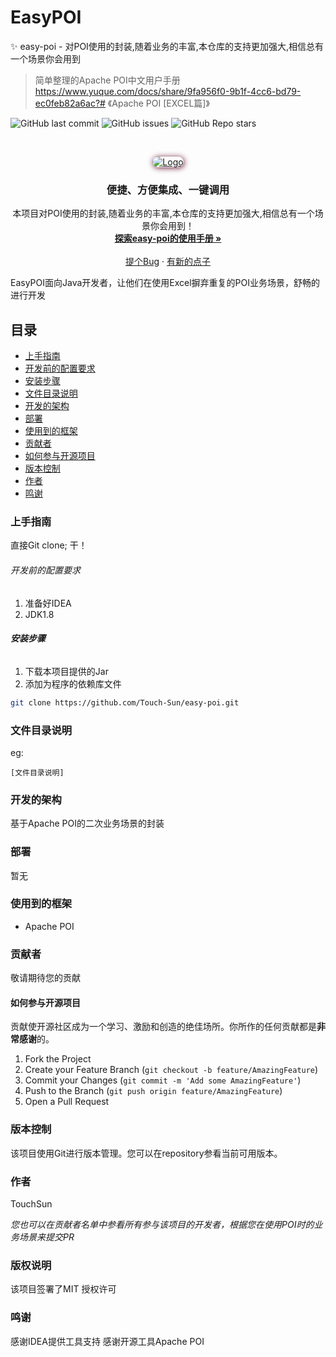 # EasyPOI

✨ easy-poi - 对POI使用的封装,随着业务的丰富,本仓库的支持更加强大,相信总有一个场景你会用到
> 简单整理的Apache POI中文用户手册<br/>
> https://www.yuque.com/docs/share/9fa956f0-9b1f-4cc6-bd79-ec0feb82a6ac?# 《Apache POI [EXCEL篇]》

<!-- PROJECT SHIELDS -->

![GitHub last commit](https://img.shields.io/github/last-commit/Touch-Sun/easy-poi)
![GitHub issues](https://img.shields.io/github/issues/Touch-Sun/easy-poi)
![GitHub Repo stars](https://img.shields.io/github/stars/Touch-Sun/easy-poi)
<!-- ![GitHub watchers](https://img.shields.io/github/watchers/Touch-Sun/scorpio) -->

<!-- PROJECT LOGO -->
<br />

<p align="center">
  <a href="https://github.com/Touch-Sun/easy-poi">
    <!-- <img src="https://s1.328888.xyz/2022/06/19/0O7RC.png" alt="Logo" width="300" height="300"> -->
    <img style="box-shadow: 1px 1px 10px #6b1839; border-radius: 15px" src="https://s1.328888.xyz/2022/07/11/L4cX7.png" alt="Logo" width="auto" height="auto">
  </a>

<h3 align="center">便捷、方便集成、一键调用</h3>
  <p align="center">
    本项目对POI使用的封装,随着业务的丰富,本仓库的支持更加强大,相信总有一个场景你会用到！
    <br />
    <a href=""><strong>探索easy-poi的使用手册 »</strong></a>
    <br />
    <br />
    <a href="">提个Bug</a>
    ·
    <a href="">有新的点子</a>
  </p>

</p>


EasyPOI面向Java开发者，让他们在使用Excel摒弃重复的POI业务场景，舒畅的进行开发

## 目录

- [上手指南](#上手指南)
- [开发前的配置要求](#开发前的配置要求)
- [安装步骤](#安装步骤)
- [文件目录说明](#文件目录说明)
- [开发的架构](#开发的架构)
- [部署](#部署)
- [使用到的框架](#使用到的框架)
- [贡献者](#贡献者)
- [如何参与开源项目](#如何参与开源项目)
- [版本控制](#版本控制)
- [作者](#作者)
- [鸣谢](#鸣谢)

### 上手指南

直接Git clone; 干！

###### 开发前的配置要求

1. 准备好IDEA
2. JDK1.8

###### **安装步骤**

1. 下载本项目提供的Jar
2. 添加为程序的依赖库文件

```sh
git clone https://github.com/Touch-Sun/easy-poi.git
```

### 文件目录说明

eg:

```
[文件目录说明]
```

### 开发的架构

基于Apache POI的二次业务场景的封装

### 部署

暂无

### 使用到的框架

- Apache POI

### 贡献者

敬请期待您的贡献

#### 如何参与开源项目

贡献使开源社区成为一个学习、激励和创造的绝佳场所。你所作的任何贡献都是**非常感谢**的。

1. Fork the Project
2. Create your Feature Branch (`git checkout -b feature/AmazingFeature`)
3. Commit your Changes (`git commit -m 'Add some AmazingFeature'`)
4. Push to the Branch (`git push origin feature/AmazingFeature`)
5. Open a Pull Request

### 版本控制

该项目使用Git进行版本管理。您可以在repository参看当前可用版本。

### 作者

TouchSun

*您也可以在贡献者名单中参看所有参与该项目的开发者，根据您在使用POI时的业务场景来提交PR*

### 版权说明

该项目签署了MIT 授权许可

### 鸣谢

感谢IDEA提供工具支持
感谢开源工具Apache POI
